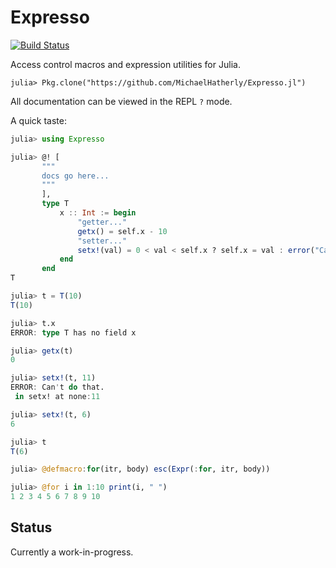 # Expresso

[![Build Status](https://travis-ci.org/MichaelHatherly/Expresso.jl.svg?branch=master)](https://travis-ci.org/MichaelHatherly/Expresso.jl)

Access control macros and expression utilities for Julia.

    julia> Pkg.clone("https://github.com/MichaelHatherly/Expresso.jl")

All documentation can be viewed in the REPL ``?`` mode.

A quick taste:

```julia
julia> using Expresso

julia> @! [
       """
       docs go here...
       """
       ],
       type T
           x :: Int := begin
               "getter..."
               getx() = self.x - 10
               "setter..."
               setx!(val) = 0 < val < self.x ? self.x = val : error("Can't do that.")
           end
       end
T

julia> t = T(10)
T(10)

julia> t.x
ERROR: type T has no field x

julia> getx(t)
0

julia> setx!(t, 11)
ERROR: Can't do that.
 in setx! at none:11

julia> setx!(t, 6)
6

julia> t
T(6)

julia> @defmacro:for(itr, body) esc(Expr(:for, itr, body))

julia> @for i in 1:10 print(i, " ")
1 2 3 4 5 6 7 8 9 10
```

## Status

Currently a work-in-progress.
